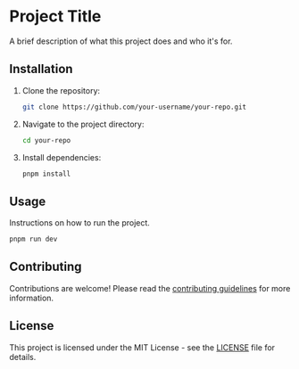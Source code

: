 # Project Title

A brief description of what this project does and who it's for.

## Installation

1. Clone the repository:
   ```bash
   git clone https://github.com/your-username/your-repo.git
   ```
2. Navigate to the project directory:
   ```bash
   cd your-repo
   ```
3. Install dependencies:
   ```bash
   pnpm install
   ```

## Usage

Instructions on how to run the project.

```bash
pnpm run dev
```

## Contributing

Contributions are welcome! Please read the [contributing guidelines](CONTRIBUTING.md) for more information.

## License

This project is licensed under the MIT License - see the [LICENSE](LICENSE) file for details. 